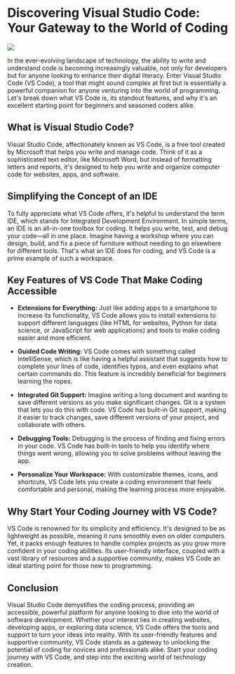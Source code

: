 # Discovering Visual Studio Code: Your Gateway to the World of Coding

![](https://user-images.githubusercontent.com/35271042/118224532-3842c400-b438-11eb-923d-a5f66fa6785a.png)

In the ever-evolving landscape of technology, the ability to write and understand code is becoming increasingly valuable, not only for developers but for anyone looking to enhance their digital literacy. Enter Visual Studio Code (VS Code), a tool that might sound complex at first but is essentially a powerful companion for anyone venturing into the world of programming. Let's break down what VS Code is, its standout features, and why it's an excellent starting point for beginners and seasoned coders alike.

## What is Visual Studio Code?

Visual Studio Code, affectionately known as VS Code, is a free tool created by Microsoft that helps you write and manage code. Think of it as a sophisticated text editor, like Microsoft Word, but instead of formatting letters and reports, it's designed to help you write and organize computer code for websites, apps, and software.

## Simplifying the Concept of an IDE

To fully appreciate what VS Code offers, it's helpful to understand the term IDE, which stands for Integrated Development Environment. In simple terms, an IDE is an all-in-one toolbox for coding. It helps you write, test, and debug your code—all in one place. Imagine having a workshop where you can design, build, and fix a piece of furniture without needing to go elsewhere for different tools. That's what an IDE does for coding, and VS Code is a prime example of such a workspace.

## Key Features of VS Code That Make Coding Accessible

- **Extensions for Everything:** Just like adding apps to a smartphone to increase its functionality, VS Code allows you to install extensions to support different languages (like HTML for websites, Python for data science, or JavaScript for web applications) and tools to make coding easier and more efficient.

- **Guided Code Writing:** VS Code comes with something called IntelliSense, which is like having a helpful assistant that suggests how to complete your lines of code, identifies typos, and even explains what certain commands do. This feature is incredibly beneficial for beginners learning the ropes.

- **Integrated Git Support:** Imagine writing a long document and wanting to save different versions as you make significant changes. Git is a system that lets you do this with code. VS Code has built-in Git support, making it easier to track changes, save different versions of your project, and collaborate with others.

- **Debugging Tools:** Debugging is the process of finding and fixing errors in your code. VS Code has built-in tools to help you identify where things went wrong, allowing you to solve problems without leaving the app.

- **Personalize Your Workspace:** With customizable themes, icons, and shortcuts, VS Code lets you create a coding environment that feels comfortable and personal, making the learning process more enjoyable.

## Why Start Your Coding Journey with VS Code?

VS Code is renowned for its simplicity and efficiency. It's designed to be as lightweight as possible, meaning it runs smoothly even on older computers. Yet, it packs enough features to handle complex projects as you grow more confident in your coding abilities. Its user-friendly interface, coupled with a vast library of resources and a supportive community, makes VS Code an ideal starting point for those new to programming.

## Conclusion

Visual Studio Code demystifies the coding process, providing an accessible, powerful platform for anyone looking to dive into the world of software development. Whether your interest lies in creating websites, developing apps, or exploring data science, VS Code offers the tools and support to turn your ideas into reality. With its user-friendly features and supportive community, VS Code stands as a gateway to unlocking the potential of coding for novices and professionals alike. Start your coding journey with VS Code, and step into the exciting world of technology creation.